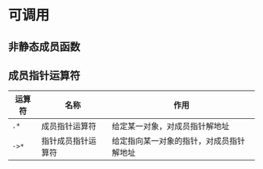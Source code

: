 # 可调用

## 非静态成员函数


## 成员指针运算符

| 运算符 | 名称               | 作用                                     |
| ------ | ------------------ | ---------------------------------------- |
| `.*`   | 成员指针运算符     | 给定某一对象，对成员指针解地址           |
| `->*`  | 指针成员指针运算符 | 给定指向某一对象的指针，对成员指针解地址 |
